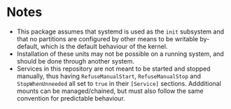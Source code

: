 # Notes
- This package assumes that systemd is used as the `init` subsystem and that no partitions are configured by other means to be writable by-default, which is the default behaviour of the kernel.
- Installation of these units may not be possible on a running system, and should be done through another system.
- Services in this repository are not meant to be started and stopped manually, thus having `RefuseManualStart`, `RefuseManualStop` and `StopWhenUnneeded` all set to `true` in their `[Service]` sections. Addditional mounts can be managed/chained, but must also follow the same convention for predictable behaviour.
